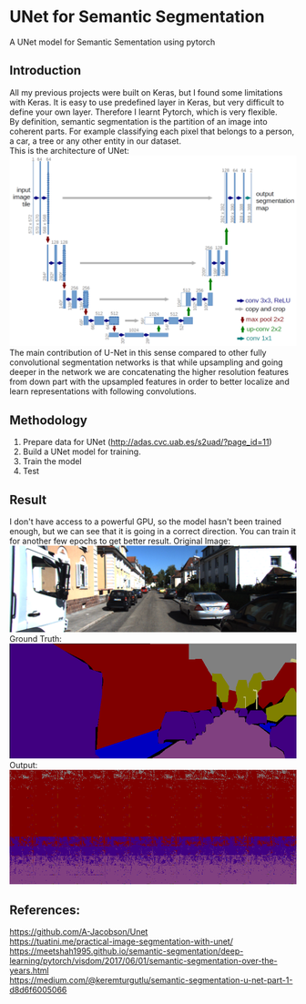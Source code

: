 # UNet for Semantic Segmentation

A UNet model for Semantic Sementation using pytorch

## Introduction

All my previous projects were built on Keras, but I found some limitations with Keras. It is easy to use predefined layer in Keras, 
but very difficult to define your own layer. Therefore I learnt Pytorch, which is very flexible. </br>
By definition, semantic segmentation is the partition of an image into coherent parts. 
For example classifying each pixel that belongs to a person, a car, a tree or any other entity in our dataset. </br>
This is the architecture of UNet: </br>
![UNet](u-net-architecture.png)
The main contribution of U-Net in this sense compared to other fully convolutional segmentation networks is that while upsampling 
and going deeper in the network we are concatenating the higher resolution features from down part with the upsampled features 
in order to better localize and learn representations with following convolutions. 
 

## Methodology

1. Prepare data for UNet (http://adas.cvc.uab.es/s2uad/?page_id=11)
2. Build a UNet model for training.
3. Train the model
4. Test

## Result
I don't have access to a powerful GPU, so the model hasn't been trained enough, but we can see that it is going in a correct direction.
You can train it for another few epochs to get better result.
Original Image: </br>
![Original Image](/data/KITTI_SEMANTIC/Validation_07/RGB/000050.png)
Ground Truth: </br>
![Original Image](/data/KITTI_SEMANTIC/Result/target_000050.png)
Output: </br>
![Original Image](/data/KITTI_SEMANTIC/Result/output_000050.png)

## References:
https://github.com/A-Jacobson/Unet </br>
https://tuatini.me/practical-image-segmentation-with-unet/ </br>
https://meetshah1995.github.io/semantic-segmentation/deep-learning/pytorch/visdom/2017/06/01/semantic-segmentation-over-the-years.html </br>
https://medium.com/@keremturgutlu/semantic-segmentation-u-net-part-1-d8d6f6005066
